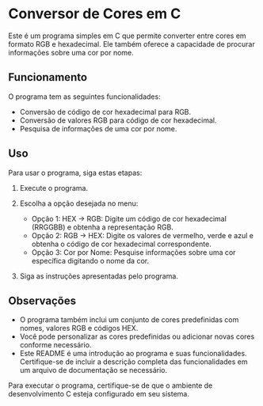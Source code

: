 # Conversor de Cores em C

Este é um programa simples em C que permite converter entre cores em formato RGB e hexadecimal. Ele também oferece a capacidade de procurar informações sobre uma cor por nome.

## Funcionamento

O programa tem as seguintes funcionalidades:

- Conversão de código de cor hexadecimal para RGB.
- Conversão de valores RGB para código de cor hexadecimal.
- Pesquisa de informações de uma cor por nome.

## Uso

Para usar o programa, siga estas etapas:

1. Execute o programa.

2. Escolha a opção desejada no menu:
   - Opção 1: HEX -> RGB: Digite um código de cor hexadecimal (RRGGBB) e obtenha a representação RGB.
   - Opção 2: RGB -> HEX: Digite os valores de vermelho, verde e azul e obtenha o código de cor hexadecimal correspondente.
   - Opção 3: Cor por Nome: Pesquise informações sobre uma cor específica digitando o nome da cor.

3. Siga as instruções apresentadas pelo programa.

## Observações

- O programa também inclui um conjunto de cores predefinidas com nomes, valores RGB e códigos HEX.
- Você pode personalizar as cores predefinidas ou adicionar novas cores conforme necessário.
- Este README é uma introdução ao programa e suas funcionalidades. Certifique-se de incluir a descrição completa das funcionalidades em um arquivo de documentação se necessário.

Para executar o programa, certifique-se de que o ambiente de desenvolvimento C esteja configurado em seu sistema.

